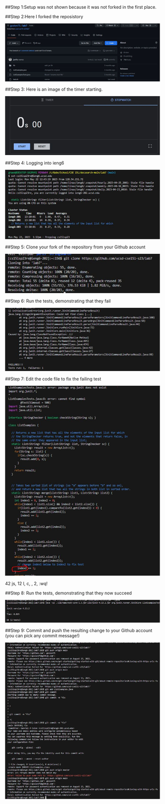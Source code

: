 ##Step 1:Setup was not shown because it was not forked in the first place.

##Step 2:Here I forked the reposistory

![Image](4.1.1.JPG)

##Step 3: Here is an image of the timer starting.

![Image](4.1.2.JPG)

##Step 4: Logging into ieng6

![Image](4.1.3.JPG)

##Step 5: Clone your fork of the repository from your Github account

![Image](4.1.4.JPG)

##Step 6: Run the tests, demonstrating that they fail

![Image](4.1.5.JPG)

##Step 7: Edit the code file to fix the failing test

![Image](4.1.8.JPG)

42 js, 12 l, c, <backspace>, 2, <esc> :wq!
  
##Step 8: Run the tests, demonstrating that they now succeed
  
![Image](4.1.7.JPG)
  
##Step 9: Commit and push the resulting change to your Github account (you can pick any commit message!)
  
![Image](4.1.9.JPG)
